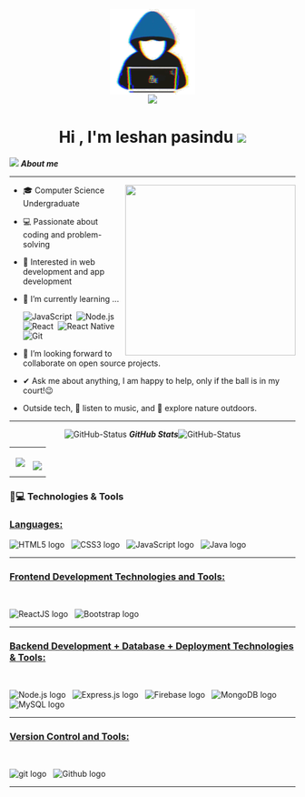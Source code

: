 <p align="center">
  <img align="center" alt="Coding" width="150" src="https://github.com/0xAbdulKhalid/0xAbdulKhalid/raw/main/assets/mdImages/about_me.gif"><br> 
  <a href="https://github.com/DenverCoder1/readme-typing-svg"><img src="https://readme-typing-svg.herokuapp.com?lines=Computer+Science+Student;Full+Stack+Web+Developer;Always%20learning%20new%20things&center=true&width=500&height=50"></a>
</p>
  <h1 align="center">Hi , I'm leshan pasindu <img src="https://media.giphy.com/media/hvRJCLFzcasrR4ia7z/giphy.gif" width="35"></h1>


  <img src="https://media.giphy.com/media/ObNTw8Uzwy6KQ/giphy.gif" width="30px">&nbsp;***About me***
 <hr>
  <img align = "right" width = "300px" height = "300px" src="https://i.pinimg.com/originals/81/17/8b/81178b47a8598f0c81c4799f2cdd4057.gif">  
  
 
 
- 🎓 Computer Science Undergraduate
- 💻 Passionate about coding and problem-solving
- 🌟 Interested in web development and app development
- 🌱 I’m currently learning ...

     ![JavaScript](https://img.shields.io/badge/-JavaScript-0D1117?style=flat&logo=javascript)&nbsp;
     ![Node.js](https://img.shields.io/badge/-Node.js-0D1117?style=flat&logo=node.js)&nbsp;
     ![React](https://img.shields.io/badge/-React-0D1117?style=flat&logo=react)&nbsp;
     ![React Native](https://img.shields.io/badge/-React%20Native-0D1117?style=flat&logo=react)&nbsp;
     ![Git](https://img.shields.io/badge/-Git-0D1117?style=flat&logo=git)&nbsp;
     
- 👯 I’m looking forward to collaborate on open source projects.
- ✔ Ask me about anything, I am happy to help, only if the ball is in my court!😉<br>
- Outside tech, 🎵 listen to music, and 🌴 explore nature outdoors.

 
<hr>
<table><tr align = "center" border-style = "none">
  <p align="center">
  <img src="https://media.giphy.com/media/8UHRm5oY4k4FDxq5QG/giphy.gif" width="30px" alt="GitHub-Status"/>&nbsp;<i><b>GitHub Stats</b></i><img 
  src="https://media.giphy.com/media/8UHRm5oY4k4FDxq5QG/giphy.gif" width="30px" alt="GitHub-Status"/></p>
    <td align = "center"><p>&nbsp;<img align="center" src="https://github-readme-stats.vercel.app/api/top-langs/?username=Leshan21&layout=compact&theme=gotham&langs_count=8" /></p></td>
    <td align = "center"><p><img align="left" src="https://github-readme-stats.vercel.app/api?username=Leshan21&theme=gotham&count_private=true&show_icons=true&include_all_commits=true"" /></p></td>
  </tr>
  
</table>


### 🚀💻 Technologies & Tools

### <u> Languages: </u>

<span><img src="https://img.shields.io/badge/HTML5-E34F26?style=for-the-badge&logo=html5&logoColor=white" alt="HTML5 logo" title="HTML5" height="25" /></span>
&nbsp;
<span><img src="https://img.shields.io/badge/CSS3-1572B6?style=for-the-badge&logo=css3&logoColor=white" alt="CSS3 logo" title="CSS3" height="25" /></span>
&nbsp;
<span><img src="https://img.shields.io/badge/JavaScript-323330?style=for-the-badge&logo=javascript&logoColor=F7DF1E" alt="JavaScript logo" title="JavaScript" height="25" /></span>
&nbsp;
<span>
<img src = "https://img.shields.io/badge/Java-ED8B00?style=for-the-badge&logo=java&logoColor=white" alt="Java logo"  title="Java" height="25"/>
</span>
&nbsp;
<br>

<hr>

### <u> Frontend Development Technologies and Tools: </u>

<br>

<span><img src="https://img.shields.io/badge/React-20232A?style=for-the-badge&logo=react&logoColor=61DAFB" alt="ReactJS logo" title="ReactJS" height="25" /></span>
&nbsp;
<span><img src="https://img.shields.io/badge/Bootstrap-563D7C?style=for-the-badge&logo=bootstrap&logoColor=white" alt="Bootstrap logo" title="Bootstrap" height="25" /></span>

<hr>

### <u> Backend Development + Database + Deployment Technologies & Tools: </u>

<br>

<span><img src="https://img.shields.io/badge/Node.js-339933?style=for-the-badge&logo=nodedotjs&logoColor=white" alt="Node.js logo" title="Node.js" height="25" /></span>
&nbsp;
<span><img src="https://img.shields.io/badge/Express.js-000000?style=for-the-badge&logo=express&logoColor=white" alt="Express.js logo" title="Express.js" height="25" /></span>
&nbsp;
<span><img src="https://img.shields.io/badge/firebase-ffca28?style=for-the-badge&logo=firebase&logoColor=black" alt="Firebase logo" title="Firebase" height="25"/></span>
&nbsp;
<span>
<span><img src="https://img.shields.io/badge/MongoDB-4EA94B?style=for-the-badge&logo=mongodb&logoColor=white" alt="MongoDB logo" title="MongoDB" height="25" /></span>
&nbsp;
<span>
<img src = "https://img.shields.io/badge/MySQL-005C84?style=for-the-badge&logo=mysql&logoColor=white" alt="MySQL logo" title="MySQL" height="25"/>
</span>
&nbsp;

<hr>

### <u> Version Control and Tools:</u>

<br>

<span><img src="https://img.shields.io/badge/GIT-E44C30?style=for-the-badge&logo=git&logoColor=white" alt="git logo" title="Git" height="25" /></span>
&nbsp;
<span><img src="https://img.shields.io/badge/GitHub-100000?style=for-the-badge&logo=github&logoColor=white" alt="Github logo" title="Github" height="25" /></span>
&nbsp;
<hr>



